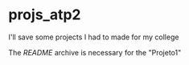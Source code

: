# projs_atp2
I'll save some projects I had to made for my college

The *README* archive is necessary for the "Projeto1"
